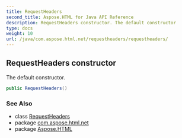 ```yaml
---
title: RequestHeaders
second_title: Aspose.HTML for Java API Reference
description: RequestHeaders constructor. The default constructor
type: docs
weight: 10
url: /java/com.aspose.html.net/requestheaders/requestheaders/
---
```

## RequestHeaders constructor

The default constructor.

```java
public RequestHeaders()
```

### See Also

* class [RequestHeaders](../)
* package [com.aspose.html.net](../../../com.aspose.html.net/)
* package [Aspose.HTML](../../../)
